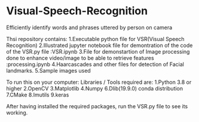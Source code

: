 # Visual-Speech-Recognition
Efficiently identify words and phrases uttered by person on camera  

Thsi repository contains:
   1.Executable python file for VSR(Visual Speech Recognition)
   2.Illustrated jupyter notebook file for demontration of the code of the VSR.py file :VSR.ipynb
   3.File for demonstartion of Image processing done to enhance video/image to be able to retrieve features :processing.ipynb
   4.Haarcascades and other files for detection of Facial landmarks.
   5.Sample images used

To run this on your computer:
  Libraries / Tools required are:
    1.Python 3.8 or higher
    2.OpenCV
    3.Matplotlib
    4.Numpy
    6.Dlib(19.9.0) conda distribution
    7.CMake
    8.Imutils
    9.keras
    
  After having installed the required packages, run the VSR.py file to see its working.
 
 
